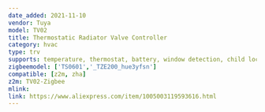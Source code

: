 ```yaml
---
date_added: 2021-11-10
vendor: Tuya
model: TV02
title: Thermostatic Radiator Valve Controller
category: hvac
type: trv
supports: temperature, thermostat, battery, window detection, child lock
zigbeemodel: ['TS0601','_TZE200_hue3yfsn']
compatible: [z2m, zha]
z2m: TV02-Zigbee
mlink: 
link: https://www.aliexpress.com/item/1005003119593616.html
---
```

